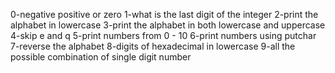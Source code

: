 0-negative positive or zero
1-what is the last digit of the integer
2-print the alphabet in lowercase
3-print the alphabet in both lowercase and uppercase
4-skip e and q
5-print numbers from 0 - 10
6-print numbers using putchar
7-reverse the alphabet
8-digits of hexadecimal in lowercase
9-all the possible combination of single digit number
